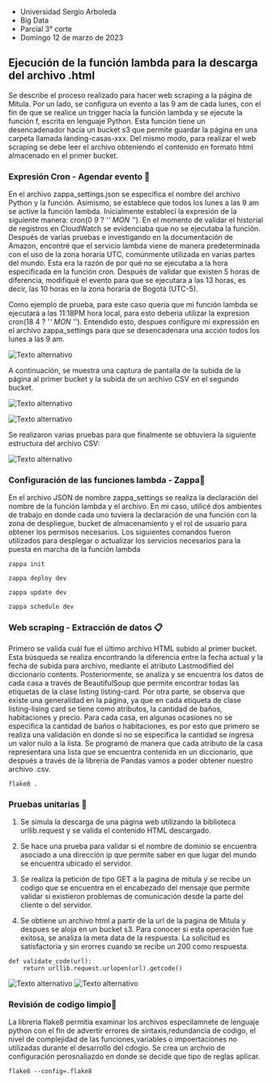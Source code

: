 * Universidad Sergio Arboleda
* Big Data
* Parcial 3° corte
* Domingo 12 de marzo de 2023
## Ejecución de la función lambda para la descarga del archivo .html
Se describe el proceso realizado para hacer web scraping a la página de Mitula. Por un lado, se configura un evento a las 9 am de cada lunes, con el fin de que se realice un trigger hacia la función lambda y se ejecute la función f, escrita en lenguaje Python. Esta función tiene un desencadenador hacia un bucket s3 que permite guardar la página en una carpeta llamada landing-casas-xxx. Del mismo modo, para realizar el web scraping se debe leer el archivo obteniendo el contenido en formato html almacenado en el primer bucket.

### Expresión Cron - Agendar evento 🚀
En el archivo zappa_settings.json se especifica el nombre del archivo Python y la función. Asimismo, se establece que todos los lunes a las 9 am se active la función lambda. Inicialmente establecí la expresión de la siguiente manera: cron(0 9 ? '*' MON '*'). En el momento de validar el historial de registros en CloudWatch se evidenciaba que no se ejecutaba la función. Después de varias pruebas e investigando en la documentación de Amazon, encontré que el servicio lambda viene de manera predeterminada con el uso de la zona horaria UTC, comúnmente utilizada en varias partes del mundo. Esta era la razón de por qué no se ejecutaba a la hora especificada en la función cron. Después de validar que existen 5 horas de diferencia, modifiqué el evento para que se ejecutara a las 13 horas, es decir, las 10 horas en la zona horaria de Bogotá (UTC-5).

Como ejemplo de prueba, para este caso queria que mi función lambda se ejecutará a las 11:18PM hora local, para esto deberia utilizar la expresion cron(18 4 ? '*' MON '*'). Entendido esto, despues configure mi expressión en el archivo zappa_settings para que se desencadenara una acción todos los lunes a las 9 am.

![Texto alternativo](https://i.postimg.cc/bJfzCZYG/Captura-de-pantalla-2023-03-12-231529.png)

A continuación, se muestra una captura de pantalla de la subida de la página al primer bucket y la subida de un archivo CSV en el segundo bucket.

![Texto alternativo](https://i.postimg.cc/g25chMfH/Captura-de-pantalla-2023-03-12-232012.png)

![Texto alternativo](https://i.postimg.cc/K84vRXsY/Captura-de-pantalla-2023-03-12-231937.png)

Se realizaron varias pruebas para que finalmente se obtuviera la siguiente estructura del archivo CSV:

![Texto alternativo](https://i.postimg.cc/yNZ1ymK4/Captura-de-pantalla-2023-03-12-233355.png)

### Configuración de las funciones lambda - Zappa🚀

En el archivo JSON de nombre zappa_settings se realiza la declaración del nombre de la función lambda y el archivo. En mi caso, utilicé dos ambientes de trabajo en donde cada uno tuviera la declaración de una función con la zona de despliegue, bucket de almacenamiento y el rol de usuario para obtener los permisos necesarios.
Los siguientes comandos fueron utilizados para desplegar o actualizar los servicios necesarios para la puesta en marcha de la función lambda 
```
zappa init
```

```
zappa deploy dev
```
```
zappa update dev
```

```
zappa schedule dev
```
### Web scraping - Extracción de datos 📋

Primero se valida cuál fue el último archivo HTML subido al primer bucket. Esta búsqueda se realiza encontrando la diferencia entre la fecha actual y la fecha de subida para archivo, mediante el atributo Lastmodified del diccionario contents. Posteriormente, se analiza y se encuentra los datos de cada casa a través de BeautifulSoup que permite encontrar todas las etiquetas de la clase listing listing-card. Por otra parte, se observa que existe una generalidad en la página, ya que en cada etiqueta de clase listing-lising card se tiene como atributos, la cantidad de baños, habitaciones y precio. Para cada casa, en algunas ocasiones no se especifica la cantidad de baños o habitaciones, es por esto que primero se realiza una validación en donde si no se especifica la cantidad se ingresa un valor nulo a la lista.
Se programó de manera que cada atributo de la casa representara una lista que se encuentra contenida en un diccionario, que después a través de la librería de Pandas vamos a poder obtener nuestro archivo .csv.

```
flake8 .
```

### Pruebas unitarias 🔧
1. Se simula la descarga de una página web utilizando la biblioteca urllib.request y se valida el contenido HTML descargado.

3. Se hace una prueba para validar si el nombre de dominio se encuentra asociado a una dirección ip que permite saber en que lugar del mundo se encuentra ubicado el servidor.

3. Se realiza la petición de tipo GET a la pagina de mitula y se recibe un codigo que se encuentra en el encabezado del mensaje que permite validar si existieron problemas de comunicación desde la parte del cliente o del servidor.

4. Se obtiene un archivo html a partir de la url de la pagina de Mitula y despues se aloja en un bucket s3. Para conocer si esta operación fue exitosa, se analiza la meta data de la respuesta. La solicitud es satisfactoria y sin erorres cuando se recibe un 200 como respuesta. 

```
def validate_code(url):
    return urllib.request.urlopen(url).getcode()

```
![Texto alternativo](https://i.postimg.cc/0NBSbdCT/Captura-de-pantalla-2023-03-12-234133.png)
![Texto alternativo](https://i.postimg.cc/yY1NC3mc/Captura-de-pantalla-2023-03-12-233732.png)

### Revisión de codigo limpio🔧
La libreria flake8 permitia examinar los archivos especilamnete de lenguaje python con el fin de advertir errores de sintaxis,redundancia de codigo, el nivel de complejidad de las funciones,variables o impoertaciones no utilizadas durante el desarrollo del cdogio. Se crea un archvio de configuración perosnaliazdo en donde se decide que tipo de reglas aplicar.
```
flake8 --config=.flake8
```
